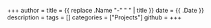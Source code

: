+++
author =
title = {{ replace .Name "-" " " | title }}
date = {{ .Date }}
description =
tags = []
categories = ["Projects"]
github =
+++